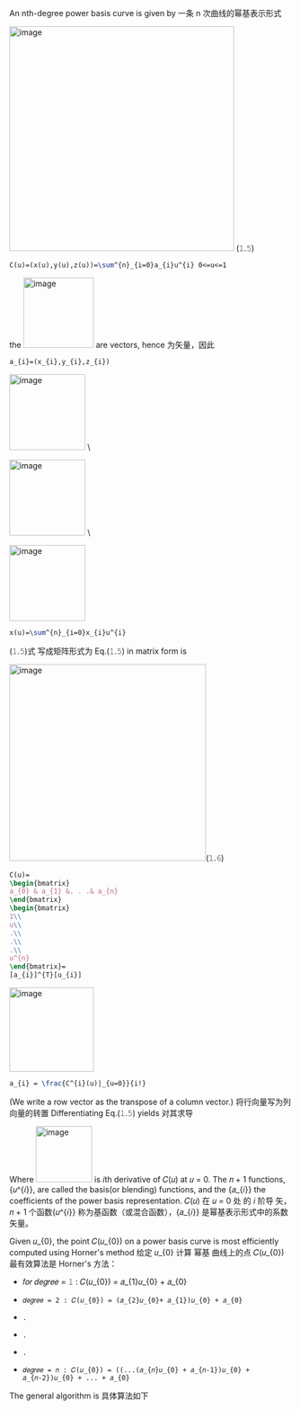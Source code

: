 An nth-degree power basis curve is given by 一条 n 次曲线的幂基表示形式

<img width="400" alt="image" src="https://github.com/ChenxingWang93/GeometryEngineering/assets/31954987/0f910a70-a060-4782-bf40-2292c92d719e"> (𝟷.𝟻)

``` Latex
C(u)=(x(u),y(u),z(u))=\sum^{n}_{i=0}a_{i}u^{i} 0<=u<=1
```

the <img width="125" alt="image" src="https://github.com/ChenxingWang93/GeometryEngineering/assets/31954987/8845a9cb-3ade-42b7-b650-3b166b114e3a"> are vectors, hence 为矢量，因此

``` Latex
a_{i}=(x_{i},y_{i},z_{i})
```

<img width="135" alt="image" src="https://github.com/ChenxingWang93/GeometryEngineering/assets/31954987/d755ff53-5f2e-4adc-ad55-a5389c91ac97"> \\

<img width="135" alt="image" src="https://github.com/ChenxingWang93/GeometryEngineering/assets/31954987/819b5468-8138-4765-9644-524b0e589c5b"> \\

<img width="135" alt="image" src="https://github.com/ChenxingWang93/GeometryEngineering/assets/31954987/7390c46b-6f1e-4f44-8a3e-94d4062aff80">

``` Latex
x(u)=\sum^{n}_{i=0}x_{i}u^{i}
```

(𝟷.𝟻)式 写成矩阵形式为 Eq.(𝟷.𝟻) in matrix form is 

<img width="350" alt="image" src="https://github.com/ChenxingWang93/GeometryEngineering/assets/31954987/443de176-0f15-499c-9055-bb6ea70d26d3">(𝟷.𝟼)

``` Latex
C(u)=
\begin{bmatrix}
a_{0} & a_{1} &. . .& a_{n}
\end{bmatrix}
\begin{bmatrix}
1\\
u\\
.\\
.\\
.\\
u^{n}
\end{bmatrix}=
[a_{i}]^{T}[u_{i}]
```

<img width="150" alt="image" src="https://github.com/ChenxingWang93/GeometryEngineering/assets/31954987/cc7e92fd-84ef-42af-ba44-2be903d84a9b">

``` Latex
a_{i} = \frac{C^{i}(u)|_{u=0}}{i!}
```

(We write a row vector as the transpose of a column vector.) 将行向量写为列向量的转置 Differentiating Eq.(𝟷.𝟻) yields 对其求导

Where <img width="100" alt="image" src="https://github.com/ChenxingWang93/GeometryEngineering/assets/31954987/e41ce2d6-9a11-48fd-ab11-c0412d5e6601"> is 𝑖th derivative of 𝐶(𝑢) at 𝑢 = 0. The 𝑛 + 1 functions, {𝑢^{𝑖}}, are called the basis(or blending) functions, and the {𝑎_{𝑖}} the coefficients of the power basis representation. 𝐶(𝑢) 在 𝑢 = 0 处 的 𝑖 阶导 矢，𝑛 + 1 个函数{𝑢^{𝑖}} 称为基函数（或混合函数），{𝑎_{𝑖}}
是幂基表示形式中的系数矢量。

Given 𝑢_{0}, the point 𝐶(𝑢_{0}) on a power basis curve is most efficiently computed using Horner's method
给定 𝑢_{0} 计算 幂基 曲线上的点 𝐶(𝑢_{0}) 最有效算法是 Horner's 方法：

- 𝑓𝑜𝑟 𝑑𝑒𝑔𝑟𝑒𝑒 = 𝟷 : 𝐶(𝑢_{0}) = 𝑎_{1}𝑢_{0} + 𝑎_{0}
-     𝑑𝑒𝑔𝑟𝑒𝑒 = 2 : 𝐶(𝑢_{0}) = (𝑎_{2}𝑢_{0}+ 𝑎_{1})𝑢_{0} + 𝑎_{0}
-     .
-     .
-     .
-     𝑑𝑒𝑔𝑟𝑒𝑒 = 𝑛 : 𝐶(𝑢_{0}) = ((...(𝑎_{𝑛}𝑢_{0} + 𝑎_{𝑛-1})𝑢_{0} + 𝑎_{𝑛-2})𝑢_{0} + ... + 𝑎_{0}

The general algorithm is 具体算法如下 
